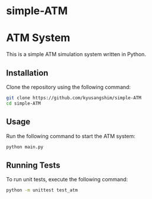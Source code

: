 # simple-ATM


# ATM System

This is a simple ATM simulation system written in Python.

## Installation

Clone the repository using the following command:

```sh
git clone https://github.com/kyusangshim/simple-ATM
cd simple-ATM
```

## Usage

Run the following command to start the ATM system:

```sh
python main.py
```

## Running Tests

To run unit tests, execute the following command:

```sh
python -m unittest test_atm
```
